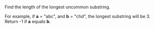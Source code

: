 Find the length of the longest uncommon substring.

For example, if **a** = "abc", and **b** = "chd", the longest substring will be 3. 
Return -1 if **a** equals **b**.

